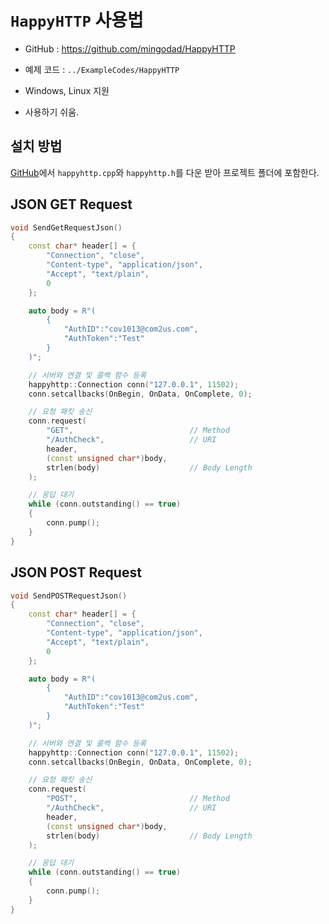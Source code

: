 # `HappyHTTP` 사용법

- GitHub : https://github.com/mingodad/HappyHTTP
- 예제 코드 : `../ExampleCodes/HappyHTTP`

- Windows, Linux 지원  
- 사용하기 쉬움.

## 설치 방법

[GitHub](https://github.com/mingodad/HappyHTTP)에서 `happyhttp.cpp`와 `happyhttp.h`를 다운 받아 프로젝트 폴더에 포함한다.



## JSON GET Request

```cpp
void SendGetRequestJson()
{
	const char* header[] = {
		"Connection", "close",
		"Content-type", "application/json",
		"Accept", "text/plain",
		0
	};

	auto body = R"(
		{
			"AuthID":"cov1013@com2us.com",
			"AuthToken":"Test"
		}
	)";

    // 서버와 연결 및 콜백 함수 등록
	happyhttp::Connection conn("127.0.0.1", 11502);
	conn.setcallbacks(OnBegin, OnData, OnComplete, 0);

    // 요청 패킷 송신
	conn.request(
        "GET",                          // Method
		"/AuthCheck",                   // URI
		header, 
		(const unsigned char*)body,
		strlen(body)                    // Body Length
	);

    // 응답 대기
	while (conn.outstanding() == true)
	{
		conn.pump();
	}
}
```

## JSON POST Request

```cpp
void SendPOSTRequestJson()
{
	const char* header[] = {
		"Connection", "close",
		"Content-type", "application/json",
		"Accept", "text/plain",
		0
	};

	auto body = R"(
		{
			"AuthID":"cov1013@com2us.com",
			"AuthToken":"Test"
		}
	)";

    // 서버와 연결 및 콜백 함수 등록
	happyhttp::Connection conn("127.0.0.1", 11502);
	conn.setcallbacks(OnBegin, OnData, OnComplete, 0);

    // 요청 패킷 송신
	conn.request(
        "POST",                         // Method
		"/AuthCheck",                   // URI
		header,                         
		(const unsigned char*)body,
		strlen(body)                    // Body Length
	);

    // 응답 대기
	while (conn.outstanding() == true)
	{
		conn.pump();
	}
}
```